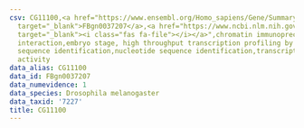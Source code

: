 ```yaml
---
csv: CG11100,<a href="https://www.ensembl.org/Homo_sapiens/Gene/Summary?db=core;g=FBgn0037207"
  target="_blank">FBgn0037207</a>,<a href="https://www.ncbi.nlm.nih.gov/pubmed/15998452"
  target="_blank"><i class="fas fa-file"></i></a>",chromatin immunoprecipitation assay,direct
  interaction,embryo stage, high throughput transcription profiling by microarray,nucleotide
  sequence identification,nucleotide sequence identification,transcriptional regulation,down-regulates
  activity
data_alias: CG11100
data_id: FBgn0037207
data_numevidence: 1
data_species: Drosophila melanogaster
data_taxid: '7227'
title: CG11100
---
```

